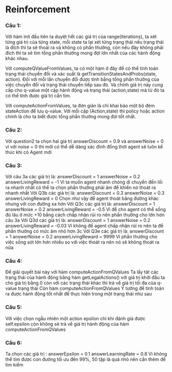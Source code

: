 # Reinforcement
 
### Câu 1:
 Với hàm init đầu tiên ta duyệt hết các giá trị của range(iterations), ta xét từng giá trị của từng state, mỗi state ta lại xét từng trạng thái nếu trạng thái là đích thì ta sẽ thoái ra và không có phần thưởng, còn nếu đây không phải đích thì ta sẽ tìm tổng phần thưởng mong đợi lớn nhất của các hành động khác nhau.

Với computeQValueFromValues, ta có một hàm ở đây để có thể tính toán trạng thái chuyển đổi và xác suất là getTransitionStatesAndProbs(state, action). Đối với mỗi lần chuyển đổi được tính bằng tổng phần thưởng của việc chuyển đổi và trạng thái chuyển tiếp sau đó. Và chính giá trị này cung cấp cho q-value một cặp hành động và trạng thái (action,state) mà từ đó ta có thể tính được giá trị cần tìm.

Với computeActionFromValues, ta đơn giản là chỉ khai báo một bộ đém stateAction để lưu q-value. Với mỗi cặp (Action,state) thì policy hoặc action chính là cho ta biết được tổng phần thưởng mong đợi tốt nhất.

### Câu 2: 
Với question2 ta chọn hai giá trị answerDiscount = 0.9 và answerNoise = 0 vì với noise = 0 thì mới có thể dễ dàng xác đinh đồng thời agent sẽ luôn kế thúc khi có Agent mới

### Câu 3: 
 Với câu 3a các giá trị là: answerDiscount = 1 answerNoise = 0.2 answerLivingReward = -1 Vì ta muốn agent nhanh chóng di chuyển đến lối ra nhanh nhất có thể ta chọn phần thưởng phải âm để khiến nó thoát ra nhanh nhất Với Q3b các giá trị là: answerDiscount = 0.3 answerNoise = 0.3 answerLivingReward = 0 Chọn như vậy để agent thoát bằng đường khác nhưng với con đường xa hơn Với Q3c các giá trị là: answerDiscount = 1 answerNoise = 0.2 answerLivingReward = -0.5 Vì để cho agent có thể sống đủ lâu ở mức +10 bằng cách chấp nhận rủi ro nên phần thưởng cho lớn hơn câu 3a Với Q3d các giá trị là: answerDiscount = 1 answerNoise = 0.2 answerLivingReward = -0.03 Vì không để agent chấp nhận rủi ro nên ta để phần thưởng có mức âm nhỏ hơn 3c Với Q3e các giá trị là: answerDiscount = 1 answerNoise = 0.2 answerLivingReward = 9999 Vì phần thưởng cho việc sống sót lớn hơn nhiều so với việc thoát ra nên nó sẽ không thoát ra nữa

### Câu 4:
 Để giải quyết bài này với hàm computeActionFromQValues Ta lấy tât các trạng thái của hành động bằng hàm getLegalActions() với giá trị khởi đầu ta cho giá trị bằng 0 còn với các trạng thái khác thì trả về giá trị tối đa của q-value trạng thái Còn hàm computeActionFromQValues Ý tưởng để tính toán ra được hành động tốt nhất để thực hiện trong một trạng thái như sau

### Câu 5: 
Với việc chọn ngẫu nhiên một action epsilon chỉ khi đánh giá được self.epsilon còn không sẽ trả về giá trị hành động của hàm computeActionFromQValues

### Câu 6: 
Ta chọn các giá trị : answerEpsilon = 0.1 answerLearningRate = 0.8 Vì không thể tìm được con đường tối ưu đến 99%, 50 tập là quá nhỏ nên cần thêm để tìm kiếm



